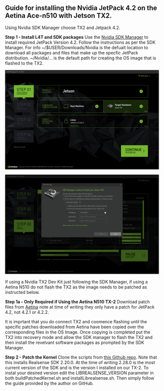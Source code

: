 ## Guide for installing the Nvidia JetPack 4.2 on the Aetina Ace-n510 with Jetson TX2. ##

Using Nvidia SDK Manager choose TX2 and Jetpack 4.2.

**Step 1 - Install L4T and SDK packages**
Use the [Nvidia SDK Manager](https://developer.nvidia.com/nvsdk-manager) to install required JetPack Version 4.2. Follow the instructions as per the SDK Manager. For info  ~/$USER/Downloads/Nvidia is the defualt location to download all packages and files that make up the specfic JetPack distribution. ~/Nvidia/... is the default path for creating the OS image that is flashed to the TX2.

![SDK Settings](images/tx2/SDK.png)

![SDK Settings](images/tx2/flash.png)

If using a Nvidia TX2 Dev Kit just following the SDK Manager, if using a Aetina N510 do not flash the TX2 as the image needs to be patched as instructed below. 



**Step 1a - Only Required if Using the Aetina N510 TX-2**
Download patch files from [Aetina](https://www.aetina.com/support-download.php?t=4&p1=86&p2=87) note at time of writing they only have a patch for JetPack 4.2, not 4.2.1 or 4.2.2.



It is imprtant that you do connect TX2 and coomence flashing until the specific patches downloaded from Aetina have been copied over the corresponding files in the OS Image.
Once copying is completed put the TX2 into recovery mode and allow the SDK manager to flash the TX2 and then install the revelvant software packages as prompted by the SDK Manager.

**Step 2 - Patch the Kernel**
Clone the scripts from [this Github repo](https://github.com/Tengyun-Mo/buildLibrealsense2TX2). Note that this installs Realsense SDK 2.20.0. At the time of writing 2.28.0 is the most current version of the SDK and is the version I installed on our TX-2. To instal your desired version edit the LIBREALSENSE_VERSION parameter in both buildPatchedKernel.sh and installLibrealsense.sh. Then simply follow the guide provided by the author on GitHub.


